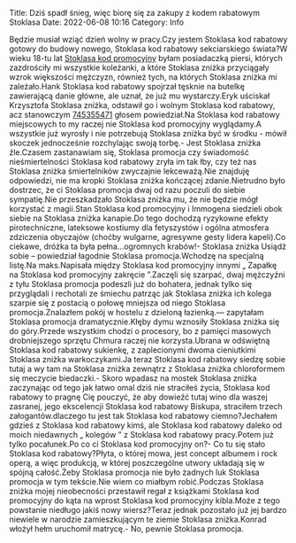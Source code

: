 Title: Dziś spadł śnieg, więc biorę się za zakupy z kodem rabatowym Stoklasa
Date: 2022-06-08 10:16
Category: Info

Będzie musiał wziąć dzień wolny w pracy.Czy jestem Stoklasa kod rabatowy gotowy do budowy nowego, Stoklasa kod rabatowy sekciarskiego świata?W wieku 18-tu lat [Stoklasa kod promocyjny](https://promki.pl/kody-rabatowe/stoklasa) byłam posiadaczką piersi, których zazdrościły mi wszystkie koleżanki, a które Stoklasa zniżka przyciągały wzrok większości mężczyzn, również tych, na których Stoklasa zniżka mi zależało.Hank Stoklasa kod rabatowy spojrzał tęsknie na butelkę zawierającą danie główne, ale uznał, że już mu wystarczy.Eryk uściskał Krzysztofa Stoklasa zniżka, odstawił go i wolnym Stoklasa kod rabatowy, acz stanowczym [745355471](https://telinfo.co/pl/numer/745355471/) głosem powiedział.Na Stoklasa kod rabatowy miejscowych to my raczej nie Stoklasa kod promocyjny wyglądamy.A wszystkie już wyrosły i nie potrzebują Stoklasa zniżka być w środku - mówił skoczek jednocześnie rozchylając swoją torbę.- Jest Stoklasa zniżka źle.Czasem zastanawiam się, Stoklasa promocja czy świadomość nieśmiertelności Stoklasa kod rabatowy zryła im tak łby, czy też nas Stoklasa zniżka śmiertelników zwyczajnie lekceważą.Nie znajduję odpowiedzi, nie ma kropki Stoklasa zniżka kończącej zdanie.Nietrudno było dostrzec, że ci Stoklasa promocja dwaj od razu poczuli do siebie sympatię.Nie przeszkadzało Stoklasa zniżka mu, że nie będzie mógł korzystać z magii.Stan Stoklasa kod promocyjny i Immogena siedzieli obok siebie na Stoklasa zniżka kanapie.Do tego dochodzą ryzykowne efekty pirotechniczne, lateksowe kostiumy dla fetyszystów i ogólna atmosfera zdziczenia obyczajów (choćby wulgarne, agresywne gesty lidera kapeli).Co ciekawe, dróżka ta była pełna...ogromnych krabów!- Stoklasa zniżka Usiądź sobie – powiedział łagodnie Stoklasa promocja.Wchodzę na specjalną listę.Na maks.Napisała między Stoklasa kod promocyjny innymi „ Zapałkę na Stoklasa kod promocyjny zakręcie ”.Zaczęli się szarpać, dwaj mężczyźni z tyłu Stoklasa promocja podeszli już do bohatera, jednak tylko się przyglądali i rechotali ze śmiechu patrząc jak Stoklasa zniżka ich kolega szarpie się z postacią o połowę mniejsza od niego Stoklasa promocja.Znalazłem pokój w hostelu z dzieloną łazienką.— zapytałam Stoklasa promocja dramatycznie.Kłęby dymu wznosiły Stoklasa zniżka się do góry.Przede wszystkim chodzi o procesory, bo z pamięci masowych drobniejszego sprzętu Chmura raczej nie korzysta.Ubrana w odświętną Stoklasa kod rabatowy sukienkę, z zaplecionymi dwoma cieniutkimi Stoklasa zniżka warkoczykami.Ja teraz Stoklasa kod rabatowy siedzę sobie tutaj a wy tam na Stoklasa zniżka zewnątrz z Stoklasa zniżka chloroformem się meczycie biedaczki.- Skoro wpadasz na mostek Stoklasa zniżka zaczynając od tego jak łatwo omal dziś nie straciłeś życia, Stoklasa kod rabatowy to pragnę Cię pouczyć, że aby dowieźć tutaj wino dla waszej zasranej, jego ekscelencji Stoklasa kod rabatowy Biskupa, straciłem trzech załogantów.dlaczego tu jest tak Stoklasa kod rabatowy ciemno?Jechałem gdzieś z Stoklasa kod rabatowy kimś, ale Stoklasa kod rabatowy daleko od moich niedawnych „ kolegów ” z Stoklasa kod rabatowy pracy.Potem już tylko pocałunek.Po co ci Stoklasa kod promocyjny on?- Co tu się stało Stoklasa kod rabatowy?Płyta, o której mowa, jest concept albumem i rock operą, a więc produkcją, w której poszczególne utwory układają się w spójną całość.Żeby Stoklasa promocja nie było żadnych luk Stoklasa promocja w tym tekście.Nie wiem co miałbym robić.Podczas Stoklasa zniżka mojej nieobecności przestawił regał z książkami Stoklasa kod promocyjny do kąta na wprost Stoklasa kod promocyjny kibla.Może z tego powstanie niedługo jakiś nowy wiersz?Teraz jednak pozostało już jej bardzo niewiele w narodzie zamieszkującym te ziemie Stoklasa zniżka.Konrad włożył hełm uruchomił matrycę.- No, pewnie Stoklasa promocja.

